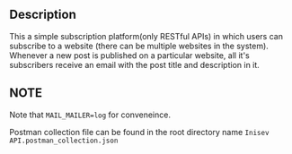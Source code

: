 ## Description
This a simple subscription platform(only RESTful APIs) in which users can subscribe to a website (there can be multiple websites in the system). Whenever a new post is published on a particular website, all it's subscribers receive an email with the post title and description in it. 


## NOTE
Note that `MAIL_MAILER=log` for conveneince.

Postman collection file can be found in the root directory name `Inisev API.postman_collection.json`
